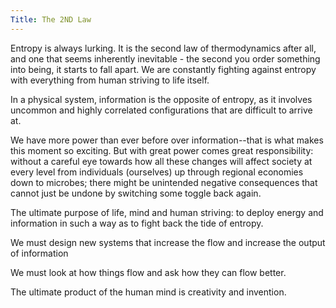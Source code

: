 ```yaml
---
Title: The 2ND Law
---
```


Entropy is always lurking. It is the second law of thermodynamics after all, and one that seems inherently inevitable - the second you order something into being, it starts to fall apart. We are constantly fighting against entropy with everything from human striving to life itself.

In a physical system, information is the opposite of entropy, as it involves uncommon and highly correlated configurations that are difficult to arrive at.

We have more power than ever before over information--that is what makes this moment so exciting. But with great power comes great responsibility: without a careful eye towards how all these changes will affect society at every level from individuals (ourselves) up through regional economies down to microbes; there might be unintended negative consequences that cannot just be undone by switching some toggle back again.

The ultimate purpose of life, mind and human striving: to deploy energy and information in such a way as to fight back the tide of entropy.

We must design new systems that increase the flow and increase the output of information

We must look at how things flow and ask how they can flow better.

The ultimate product of the human mind is creativity and invention.
